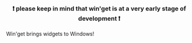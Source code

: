 <h1 align="center" Win-get</h1>
<h3 align="center">❗ please keep in mind that win'get is at a very early stage of development ❗</h3>
Win'get brings widgets to Windows! 
